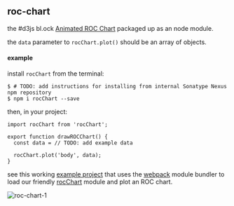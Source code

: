 ## roc-chart

the #d3js bl.ock [Animated ROC Chart](http://bl.ocks.org/micahstubbs/f2aff83148a5f64f3222) packaged up as an node module.

the `data` parameter to `rocChart.plot()` should be an array of objects.

#### example  

install `rocChart` from the terminal:  


```
$ # TODO: add instructions for installing from internal Sonatype Nexus npm repository
$ npm i rocChart --save
```

then, in your project:

```
import rocChart from 'rocChart';

export function drawROCChart() {
  const data = // TODO: add example data
   
  rocChart.plot('body', data);
}
```

see this working [example project](https://github.com/h2oai/visualizations/tree/roc-chart-example-project/roc-chart-example-project) that uses the [webpack](https://webpack.github.io/) module bundler to load our friendly [rocChart](https://www.npmjs.com/package/dropline) module and plot an ROC chart. 

![roc-chart-1](http://i.giphy.com/3o6ZtoQ6Fi64DImnmw.gif)